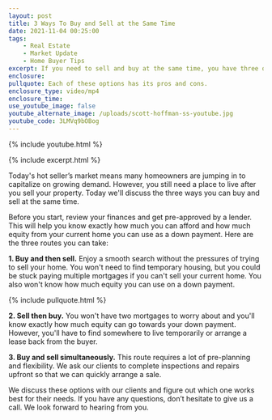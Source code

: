 ```yaml
---
layout: post
title: 3 Ways To Buy and Sell at the Same Time
date: 2021-11-04 00:25:00
tags:
    - Real Estate
    - Market Update
    - Home Buyer Tips
excerpt: If you need to sell and buy at the same time, you have three options.
enclosure:
pullquote: Each of these options has its pros and cons.
enclosure_type: video/mp4
enclosure_time:
use_youtube_image: false
youtube_alternate_image: /uploads/scott-hoffman-ss-youtube.jpg
youtube_code: 3LMVq9bOBog
---
```

{% include youtube.html %}

{% include excerpt.html %}

Today's hot seller’s market means many homeowners are jumping in to capitalize on growing demand. However, you still need a place to live after you sell your property. Today we'll discuss the three ways you can buy and sell at the same time.

Before you start, review your finances and get pre-approved by a lender. This will help you know exactly how much you can afford and how much equity from your current home you can use as a down payment. Here are the three routes you can take:

**1\. Buy and then sell.** Enjoy a smooth search without the pressures of trying to sell your home. You won't need to find temporary housing, but you could be stuck paying multiple mortgages if you can't sell your current home. You also won't know how much equity you can use on a down payment.

{% include pullquote.html %}

**2\. Sell then buy.** You won't have two mortgages to worry about and you'll know exactly how much equity can go towards your down payment. However, you'll have to find somewhere to live temporarily or arrange a lease back from the buyer.

**3\. Buy and sell simultaneously.** This route requires a lot of pre-planning and flexibility. We ask our clients to complete inspections and repairs upfront so that we can quickly arrange a sale.

We discuss these options with our clients and figure out which one works best for their needs. If you have any questions, don’t hesitate to give us a call. We look forward to hearing from you.
